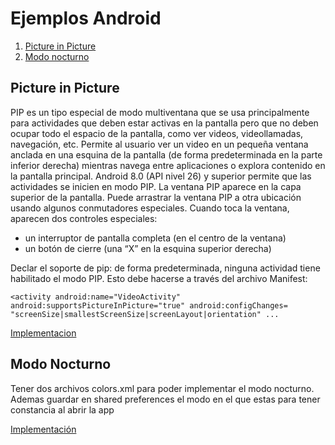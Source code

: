 # Ejemplos Android


1. [Picture in Picture](#picture-in-picture)
2. [Modo nocturno](#modo-nocturno)

## Picture in Picture
PIP es un tipo especial de modo multiventana que se usa principalmente para actividades que deben estar activas en la pantalla pero que no deben ocupar todo el espacio de la pantalla, como ver videos, videollamadas, navegación, etc. Permite al usuario ver un video en un pequeña ventana anclada en una esquina de la pantalla (de forma predeterminada en la parte inferior derecha) mientras navega entre aplicaciones o explora contenido en la pantalla principal. Android 8.0 (API nivel 26) y superior permite que las actividades se inicien en modo PIP.
La ventana PIP aparece en la capa superior de la pantalla. Puede arrastrar la ventana PIP a otra ubicación usando algunos conmutadores especiales. Cuando toca la ventana, aparecen dos controles especiales:

- un interruptor de pantalla completa (en el centro de la ventana)
- un botón de cierre (una “X” en la esquina superior derecha)

Declar el soporte de pip: de forma predeterminada, ninguna actividad tiene habilitado el modo PIP. Esto debe hacerse a través del archivo Manifest:

`<activity android:name="VideoActivity"
    android:supportsPictureInPicture="true"
    android:configChanges=
        "screenSize|smallestScreenSize|screenLayout|orientation"
    ...
`

[Implementacion](https://github.com/RubenPardo/android_ejemplos/blob/master/app/src/main/java/com/example/rparcas/androidejmplos/PIPActivity.java)

## Modo Nocturno
Tener dos archivos colors.xml para poder implementar el modo nocturno. Ademas guardar en shared preferences el modo en el que estas para tener constancia al abrir la app

[Implementación](https://github.com/RubenPardo/android_ejemplos/blob/master/app/src/main/java/com/example/rparcas/androidejmplos/ModoOscuro.java)
